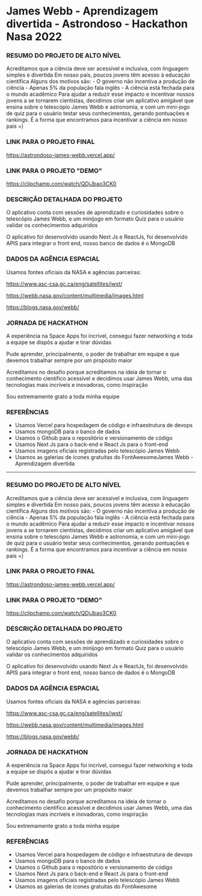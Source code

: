 # James Webb - Aprendizagem divertida - Astrondoso - Hackathon Nasa 2022

### RESUMO DO PROJETO DE ALTO NÍVEL

Acreditamos que a ciência deve ser acessível e inclusiva, com linguagem simples e divertida Em nosso país, poucos jovens têm acesso à educação científica Alguns dos motivos são: - O governo não incentiva a produção de ciência - Apenas 5% da população fala inglês - A ciência está fechada para o mundo acadêmico Para ajudar a reduzir esse impacto e incentivar nossos jovens a se tornarem cientistas, decidimos criar um aplicativo amigável que ensina sobre o telescópio James Webb e astronomia, e com um mini-jogo de quiz para o usuário testar seus conhecimentos, gerando pontuações e rankings. É a forma que encontramos para incentivar a ciência em nosso país =)

### LINK PARA O PROJETO FINAL

<https://astrondoso-james-webb.vercel.app/>

### LINK PARA O PROJETO "DEMO"

<https://clipchamp.com/watch/QDjJbao3CK0>

### DESCRIÇÃO DETALHADA DO PROJETO

O aplicativo conta com sessões de aprendizado e curiosidades sobre o telescópio James Webb, e um minijogo em formato Quiz para o usuário validar os conhecimentos adquiridos

O aplicativo foi desenvolvido usando Next Js e ReactJs, foi desenvolvido APIS para integrar o front end, nosso banco de dados é o MongoDB

### DADOS DA AGÊNCIA ESPACIAL

Usamos fontes oficiais da NASA e agências parceiras:

https://www.asc-csa.gc.ca/eng/satellites/jwst/

https://webb.nasa.gov/content/multimedia/images.html

https://blogs.nasa.gov/webb/

### JORNADA DE HACKATHON

A experiência na Space Apps foi incrível, consegui fazer networking e toda a equipe se dispôs a ajudar e tirar dúvidas

Pude aprender, principalmente, o poder de trabalhar em equipe e que devemos trabalhar sempre por um propósito maior

Acreditamos no desafio porque acreditamos na ideia de tornar o conhecimento científico acessível e decidimos usar James Webb, uma das tecnologias mais incríveis e inovadoras, como inspiração

Sou extremamente grato a toda minha equipe

### REFERÊNCIAS

-   Usamos Vercel para hospedagem de código e infraestrutura de devops
-   Usamos mongoDB para o banco de dados
-   Usamos o Github para o repositório e versionamento de código
-   Usamos Next Js para o back-end e React Js para o front-end
-   Usamos imagens oficiais registradas pelo telescópio James Webb
-   Usamos as galerias de ícones gratuitas do FontAwesomeJames Webb - Aprendizagem divertida
-----------------------------------

### RESUMO DO PROJETO DE ALTO NÍVEL

Acreditamos que a ciência deve ser acessível e inclusiva, com linguagem simples e divertida Em nosso país, poucos jovens têm acesso à educação científica Alguns dos motivos são: - O governo não incentiva a produção de ciência - Apenas 5% da população fala inglês - A ciência está fechada para o mundo acadêmico Para ajudar a reduzir esse impacto e incentivar nossos jovens a se tornarem cientistas, decidimos criar um aplicativo amigável que ensina sobre o telescópio James Webb e astronomia, e com um mini-jogo de quiz para o usuário testar seus conhecimentos, gerando pontuações e rankings. É a forma que encontramos para incentivar a ciência em nosso país =)

### LINK PARA O PROJETO FINAL

<https://astrondoso-james-webb.vercel.app/>

### LINK PARA O PROJETO "DEMO"

<https://clipchamp.com/watch/QDjJbao3CK0>

### DESCRIÇÃO DETALHADA DO PROJETO

O aplicativo conta com sessões de aprendizado e curiosidades sobre o telescópio James Webb, e um minijogo em formato Quiz para o usuário validar os conhecimentos adquiridos

O aplicativo foi desenvolvido usando Next Js e ReactJs, foi desenvolvido APIS para integrar o front end, nosso banco de dados é o MongoDB

### DADOS DA AGÊNCIA ESPACIAL

Usamos fontes oficiais da NASA e agências parceiras:

https://www.asc-csa.gc.ca/eng/satellites/jwst/

https://webb.nasa.gov/content/multimedia/images.html

https://blogs.nasa.gov/webb/

### JORNADA DE HACKATHON

A experiência na Space Apps foi incrível, consegui fazer networking e toda a equipe se dispôs a ajudar e tirar dúvidas

Pude aprender, principalmente, o poder de trabalhar em equipe e que devemos trabalhar sempre por um propósito maior

Acreditamos no desafio porque acreditamos na ideia de tornar o conhecimento científico acessível e decidimos usar James Webb, uma das tecnologias mais incríveis e inovadoras, como inspiração

Sou extremamente grato a toda minha equipe

### REFERÊNCIAS

-   Usamos Vercel para hospedagem de código e infraestrutura de devops
-   Usamos mongoDB para o banco de dados
-   Usamos o Github para o repositório e versionamento de código
-   Usamos Next Js para o back-end e React Js para o front-end
-   Usamos imagens oficiais registradas pelo telescópio James Webb
-   Usamos as galerias de ícones gratuitas do FontAwesome